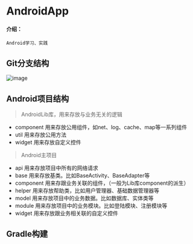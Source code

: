 # AndroidApp
#### 介绍：
    Android学习、实践
    
## Git分支结构
![image](https://github.com/pengzhiming/AndroidApp/blob/feture/ft-pzm-dev1.0/app/src/main/assets/git_branch.png)

## Android项目结构
> AndroidLib库，用来存放与业务无关的逻辑
* component 用来存放公用组件，如net、log、cache、map等一系列组件
* util 用来存放公用方法
* widget 用来存放自定义控件
> Android主项目
* api  用来存放项目中所有的网络请求
* base 用来存放基类。比如BaseActivity、BaseAdapter等
* component 用来存跟业务关联的组件，（一般为Lib库component的派生）
* helper 用来存放帮助类，比如用户管理器、基础数据管理器等
* model 用来存放项目中的业务数据。比如数据库、实体类等
* module 用来存放项目中的业务模块。比如登陆模块、注册模块等
* widget 用来存放跟业务相关联的自定义控件

## Gradle构建